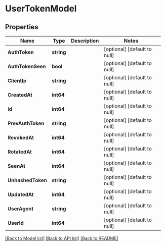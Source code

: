 # UserTokenModel

## Properties
Name | Type | Description | Notes
------------ | ------------- | ------------- | -------------
**AuthToken** | **string** |  | [optional] [default to null]
**AuthTokenSeen** | **bool** |  | [optional] [default to null]
**ClientIp** | **string** |  | [optional] [default to null]
**CreatedAt** | **int64** |  | [optional] [default to null]
**Id** | **int64** |  | [optional] [default to null]
**PrevAuthToken** | **string** |  | [optional] [default to null]
**RevokedAt** | **int64** |  | [optional] [default to null]
**RotatedAt** | **int64** |  | [optional] [default to null]
**SeenAt** | **int64** |  | [optional] [default to null]
**UnhashedToken** | **string** |  | [optional] [default to null]
**UpdatedAt** | **int64** |  | [optional] [default to null]
**UserAgent** | **string** |  | [optional] [default to null]
**UserId** | **int64** |  | [optional] [default to null]

[[Back to Model list]](../README.md#documentation-for-models) [[Back to API list]](../README.md#documentation-for-api-endpoints) [[Back to README]](../README.md)


